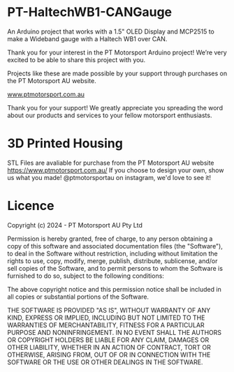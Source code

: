 # PT-HaltechWB1-CANGauge
An Arduino project that works with a 1.5" OLED Display and MCP2515 to make a Wideband gauge with a Haltech WB1 over CAN.

Thank you for your interest in the PT Motorsport Arduino project! We’re very excited to be able to share this project with you. 

Projects like these are made possible by your support through purchases on the PT Motorsport AU website. 

www.ptmotorsport.com.au

Thank you for your support! We greatly appreciate you spreading the word about our products and services to your fellow motorsport enthusiasts.

# 3D Printed Housing
STL Files are avaliable for purchase from the PT Motorsport AU website
https://www.ptmotorsport.com.au/
If you choose to design your own, show us what you made! @ptmotorsportau on instagram, we'd love to see it!

# Licence
Copyright (c) 2024 - PT Motorsport AU Pty Ltd

Permission is hereby granted, free of charge, to any person obtaining a copy
of this software and associated documentation files (the "Software"), to deal
in the Software without restriction, including without limitation the rights
to use, copy, modify, merge, publish, distribute, sublicense, and/or sell
copies of the Software, and to permit persons to whom the Software is
furnished to do so, subject to the following conditions:

The above copyright notice and this permission notice shall be included in all
copies or substantial portions of the Software.

THE SOFTWARE IS PROVIDED "AS IS", WITHOUT WARRANTY OF ANY KIND, EXPRESS OR
IMPLIED, INCLUDING BUT NOT LIMITED TO THE WARRANTIES OF MERCHANTABILITY,
FITNESS FOR A PARTICULAR PURPOSE AND NONINFRINGEMENT. IN NO EVENT SHALL THE
AUTHORS OR COPYRIGHT HOLDERS BE LIABLE FOR ANY CLAIM, DAMAGES OR OTHER
LIABILITY, WHETHER IN AN ACTION OF CONTRACT, TORT OR OTHERWISE, ARISING FROM,
OUT OF OR IN CONNECTION WITH THE SOFTWARE OR THE USE OR OTHER DEALINGS IN THE
SOFTWARE.
